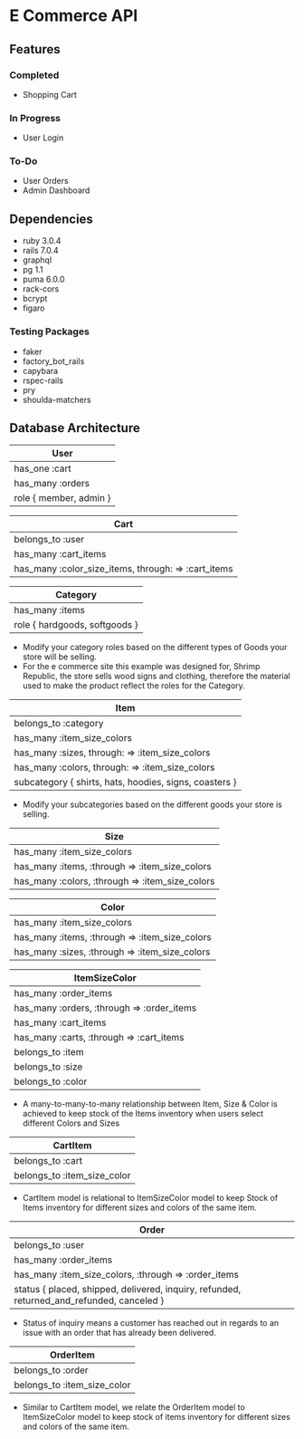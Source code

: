 # E Commerce API

## Features
### Completed
- Shopping Cart

### In Progress
- User Login

### To-Do
- User Orders 
- Admin Dashboard 

## Dependencies
- ruby 3.0.4
- rails 7.0.4 
- graphql
- pg 1.1
- puma 6.0.0
- rack-cors 
- bcrypt 
- figaro
 
### Testing Packages
- faker
- factory_bot_rails
- capybara 
- rspec-rails 
- pry 
- shoulda-matchers

## Database Architecture 
| User |
| ----------- |
| has_one :cart |
| has_many :orders |
| role { member, admin }|

| Cart |
| ----------- |
| belongs_to :user |
| has_many :cart_items |
| has_many :color_size_items, through: => :cart_items |

| Category | 
| ----------- |
| has_many :items |
| role { hardgoods, softgoods } |
- Modify your category roles based on the different types of Goods your store will be selling.
- For the e commerce site this example was designed for, Shrimp Republic, the store sells wood signs and clothing, therefore the material used to make the product reflect the roles for the Category.

| Item |
| ----------- |
| belongs_to :category |
| has_many :item_size_colors |
| has_many :sizes, through: => :item_size_colors |
| has_many :colors, through: => :item_size_colors |
| subcategory { shirts, hats, hoodies, signs, coasters } |
- Modify your subcategories based on the different goods your store is selling.

| Size | 
| ----------- |
| has_many :item_size_colors |
| has_many :items, :through => :item_size_colors | 
| has_many :colors, :through => :item_size_colors | 

| Color |
| ----------- |
| has_many :item_size_colors |
| has_many :items, :through => :item_size_colors |
| has_many :sizes, :through => :item_size_colors |

| ItemSizeColor |
| ----------- |
| has_many :order_items |
| has_many :orders, :through => :order_items |
| has_many :cart_items |
| has_many :carts, :through => :cart_items |
| belongs_to :item |
| belongs_to :size |
| belongs_to :color |
- A many-to-many-to-many relationship between Item, Size & Color is achieved to keep stock of the Items inventory when users select different Colors and Sizes

| CartItem |
| ----------- |
| belongs_to :cart |
| belongs_to :item_size_color |
- CartItem model is relational to ItemSizeColor model to keep Stock of Items inventory for different sizes and colors of the same item.

| Order |
| ----------- |
| belongs_to :user |
| has_many :order_items |
| has_many :item_size_colors, :through => :order_items |
| status { placed, shipped, delivered, inquiry, refunded, returned_and_refunded, canceled } |
- Status of inquiry means a customer has reached out in regards to an issue with an order that has already been delivered.

| OrderItem |
| ----------- |
| belongs_to :order |
| belongs_to :item_size_color |
- Similar to CartItem model, we relate the OrderItem model to ItemSizeColor model to keep stock of items inventory for different sizes and colors of the same item.
